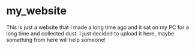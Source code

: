 # my_website
This is just a website that I made a long time ago and it sat on my PC for a long time and collected dust. I just decided to upload it here, maybe something from here will help someone!
